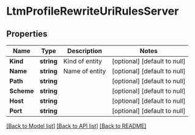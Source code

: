 # LtmProfileRewriteUriRulesServer

## Properties
Name | Type | Description | Notes
------------ | ------------- | ------------- | -------------
**Kind** | **string** | Kind of entity | [optional] [default to null]
**Name** | **string** | Name of entity | [optional] [default to null]
**Path** | **string** |  | [optional] [default to null]
**Scheme** | **string** |  | [optional] [default to null]
**Host** | **string** |  | [optional] [default to null]
**Port** | **string** |  | [optional] [default to null]

[[Back to Model list]](../README.md#documentation-for-models) [[Back to API list]](../README.md#documentation-for-api-endpoints) [[Back to README]](../README.md)


